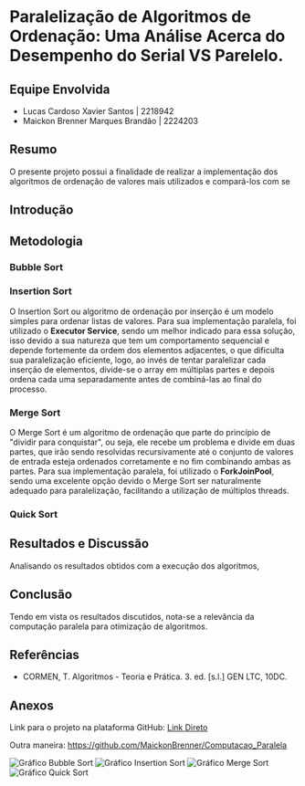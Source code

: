 # Paralelização de Algoritmos de Ordenação: Uma Análise Acerca do Desempenho do Serial VS Parelelo.

## Equipe Envolvida
- Lucas Cardoso Xavier Santos | 2218942
- Maickon Brenner Marques Brandão | 2224203

## Resumo
O presente projeto possui a finalidade de realizar a implementação dos algoritmos de ordenação de valores mais utilizados e compará-los com se

## Introdução

## Metodologia

### Bubble Sort

### Insertion Sort
O Insertion Sort ou algoritmo de ordenação por inserção é um modelo simples para ordenar listas de valores. Para sua implementação paralela, foi utilizado o **Executor Service**, sendo um melhor indicado para essa solução, isso devido a sua natureza que tem um comportamento sequencial e depende fortemente da ordem dos elementos adjacentes, o que dificulta sua paralelização eficiente, logo, ao invés de tentar paralelizar cada inserção de elementos, divide-se o array em múltiplas partes e depois ordena cada uma separadamente antes de combiná-las ao final do processo.

### Merge Sort
O Merge Sort é um algoritmo de ordenação que parte do princípio de "dividir para conquistar", ou seja, ele recebe um problema e divide em duas partes, que irão sendo resolvidas recursivamente até o conjunto de valores de entrada esteja ordenados corretamente e no fim combinando ambas as partes. Para sua implementação paralela, foi utilizado o **ForkJoinPool**, sendo uma excelente opção devido o Merge Sort ser naturalmente adequado para paralelização, facilitando a utilização de múltiplos threads.

### Quick Sort

## Resultados e Discussão
Analisando os resultados obtidos com a execução dos algoritmos, 

## Conclusão
Tendo em vista os resultados discutidos, nota-se a relevância da computação paralela para otimização de algoritmos.

## Referências
- CORMEN, T. Algoritmos - Teoria e Prática. 3. ed. [s.l.] GEN LTC, 10DC.

## Anexos
Link para o projeto na plataforma GitHub:
[Link Direto](https://github.com/MaickonBrenner/Computacao_Paralela)

Outra maneira: https://github.com/MaickonBrenner/Computacao_Paralela

<img src="https://github.com/MaickonBrenner/Computacao_Paralela/tree/main/Trabalho_AV2/Resultados/grafico_BubbleSort.png" alt="Gráfico Bubble Sort">
<img src="https://github.com/MaickonBrenner/Computacao_Paralela/tree/main/Trabalho_AV2/Resultados/grafico_InsertionSort.png" alt="Gráfico Insertion Sort">
<img src="https://github.com/MaickonBrenner/Computacao_Paralela/tree/main/Trabalho_AV2/Resultados/grafico_MergeSort.png" alt="Gráfico Merge Sort">
<img src="https://github.com/MaickonBrenner/Computacao_Paralela/tree/main/Trabalho_AV2/Resultados/grafico_QuickSort.png" alt="Gráfico Quick Sort">
